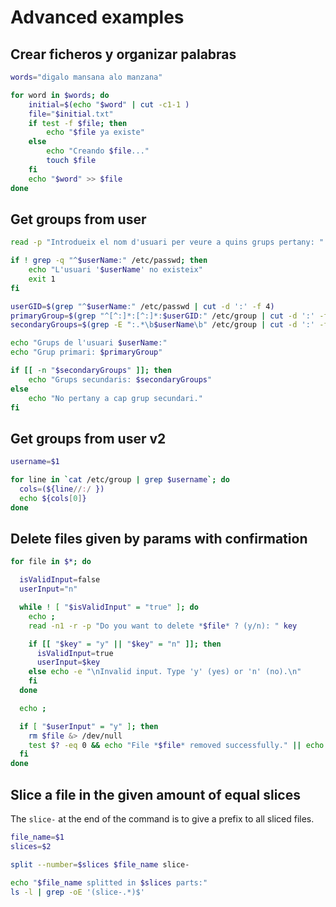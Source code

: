 # Advanced examples

## Crear ficheros y organizar palabras

```bash
words="digalo mansana alo manzana"

for word in $words; do
    initial=$(echo "$word" | cut -c1-1 )
    file="$initial.txt"
    if test -f $file; then
        echo "$file ya existe"
    else
        echo "Creando $file..."
        touch $file
    fi
    echo "$word" >> $file
done
```

## Get groups from user

```bash
read -p "Introdueix el nom d'usuari per veure a quins grups pertany: " userName

if ! grep -q "^$userName:" /etc/passwd; then
    echo "L'usuari '$userName' no existeix"
    exit 1
fi

userGID=$(grep "^$userName:" /etc/passwd | cut -d ':' -f 4)
primaryGroup=$(grep "^[^:]*:[^:]*:$userGID:" /etc/group | cut -d ':' -f 1)
secondaryGroups=$(grep -E ":.*\b$userName\b" /etc/group | cut -d ':' -f 1)

echo "Grups de l'usuari $userName:"
echo "Grup primari: $primaryGroup"

if [[ -n "$secondaryGroups" ]]; then
    echo "Grups secundaris: $secondaryGroups"
else
    echo "No pertany a cap grup secundari."
fi
```

## Get groups from user v2

```bash
username=$1

for line in `cat /etc/group | grep $username`; do
  cols=(${line//:/ })
  echo ${cols[0]}
done
```

## Delete files given by params with confirmation

```bash
for file in $*; do

  isValidInput=false
  userInput="n"

  while ! [ "$isValidInput" = "true" ]; do
    echo ;
    read -n1 -r -p "Do you want to delete *$file* ? (y/n): " key

    if [[ "$key" = "y" || "$key" = "n" ]]; then
      isValidInput=true
      userInput=$key
    else echo -e "\nInvalid input. Type 'y' (yes) or 'n' (no).\n"
    fi
  done

  echo ;

  if [ "$userInput" = "y" ]; then
    rm $file &> /dev/null
    test $? -eq 0 && echo "File *$file* removed successfully." || echo "File *$file* couldn't be removed."
  fi
done
```

## Slice a file in the given amount of equal slices

The `slice-` at the end of the command is to give a prefix to all sliced files.

```bash
file_name=$1
slices=$2

split --number=$slices $file_name slice-

echo "$file_name splitted in $slices parts:"
ls -l | grep -oE '(slice-.*)$'
```

